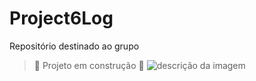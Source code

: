 # Project6Log
Repositório destinado ao grupo
> :construction: Projeto em construção :construction:
![descrição da imagem](https://www.diariodelpuerto.com/binrepository/760x548/0c61/760d425/none/5351385/EGCQ/camiones-atardecer_201-2515672_20230217104127.jpg)
